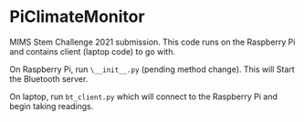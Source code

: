 # PiClimateMonitor

MIMS Stem Challenge 2021 submission. This code runs on the Raspberry Pi and contains client (laptop code) to go with.

On Raspberry Pi, run `\__init__.py` (pending method change). This will Start the Bluetooth server.

On laptop, run `bt_client.py` which will connect to the Raspberry Pi and begin taking readings.